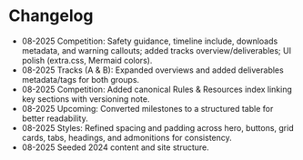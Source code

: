 # Changelog

- 08-2025 Competition: Safety guidance, timeline include, downloads metadata, and warning callouts; added tracks overview/deliverables; UI polish (extra.css, Mermaid colors).
- 08-2025 Tracks (A & B): Expanded overviews and added deliverables metadata/tags for both groups.
- 08-2025 Competition: Added canonical Rules & Resources index linking key sections with versioning note.
- 08-2025 Upcoming: Converted milestones to a structured table for better readability.
- 08-2025 Styles: Refined spacing and padding across hero, buttons, grid cards, tabs, headings, and admonitions for consistency.
- 08-2025 Seeded 2024 content and site structure.
